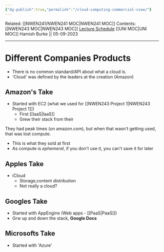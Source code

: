 ```yaml
---
{"dg-publish":true,"permalink":"/cloud-computing-commercial-view/"}
---
```


Related: [[NWEN241/NWEN241 MOC\|NWEN241 MOC]]
Contents: [[NWEN243 MOC\|NWEN243 MOC]]
[Lecture Schedule](https://ecs.wgtn.ac.nz/Courses/NWEN243_2023T2/LectureSchedule)
[[UNI MOC\|UNI MOC]]
Hamish Burke || 05-09-2023
***

# Different Companies Products

- There is no common standard/API about what a cloud is.
- 'Cloud' was defined by the leaders at the creation (Amazon)

## Amazon's Take

- Started with EC2 (what we used for [[NWEN243 Project 1\|NWEN243 Project 1]])
	- First [[IaaS\|IaaS]]
	- Grew their stack from their

They had peak times (on amazon.com), but when that wasn't getting used, that was lost compute.
- This is what they sold at first
- As compute is *ephemeral*, if you don't use it, you can't save it for later

## Apples Take

- iCloud
	- Storage,content distribution
	- Not really a cloud?

## Googles Take

- Started with AppEngine (Web apps - [[PaaS\|PaaS]])
- Grw up and down the stack, **Google Docs**

## Microsofts Take

- Started with 'Azure'
